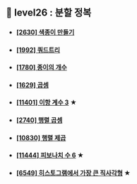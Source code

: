 ## 🎹 level26 : 분할 정복
- #### [[2630] 색종이 만들기](https://www.acmicpc.net/problem/2630)
- #### [[1992] 쿼드트리](https://www.acmicpc.net/problem/1992)
- #### [[1780] 종이의 개수](https://www.acmicpc.net/problem/1780)
- #### [[1629] 곱셈](https://www.acmicpc.net/problem/1629)
- #### [[11401] 이항 계수 3](https://www.acmicpc.net/problem/11401) ★
- #### [[2740] 행렬 곱셈](https://www.acmicpc.net/problem/2740)
- #### [[10830] 행렬 제곱](https://www.acmicpc.net/problem/10830)
- #### [[11444] 피보나치 수 6](https://www.acmicpc.net/problem/11444) ★
- #### [[6549] 히스토그램에서 가장 큰 직사각형](https://www.acmicpc.net/problem/6549) ★